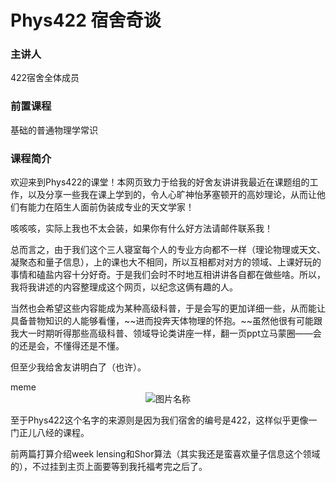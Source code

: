 # Phys422 宿舍奇谈

<h3 id="主讲人">主讲人</h3>
<p>422宿舍全体成员</p>
<h3 id="前置课程">前置课程</h3>
<p>基础的普通物理学常识</p>
<h3 id="课程简介">课程简介</h3>
<p>欢迎来到Phys422的课堂！本网页致力于给我的好舍友讲讲我最近在课题组的工作，以及分享一些我在课上学到的，令人心旷神怡茅塞顿开的高妙理论，从而让他们有能力在陌生人面前伪装成专业的天文学家！</p>
<p>咳咳咳，实际上我也不太会装，如果你有什么好方法请邮件联系我！</p>
<p>总而言之，由于我们这个三人寝室每个人的专业方向都不一样（理论物理或天文、凝聚态和量子信息），上的课也大不相同，所以互相都对对方的领域、上课好玩的事情和磕盐内容十分好奇。于是我们会时不时地互相讲讲各自都在做些啥。所以，我将我讲述的内容整理成这个网页，以纪念这俩有趣的人。</p>
<p>当然也会希望这些内容能成为某种高级科普，于是会写的更加详细一些，从而能让具备普物知识的人能够看懂，~~进而投奔天体物理的怀抱。~~虽然他很有可能跟我大一时期听得那些高级科普、领域导论类讲座一样，翻一页ppt立马蒙圈——会的还是会，不懂得还是不懂。</p>
<p>但至少我给舍友讲明白了（也许）。</p>
<div class="details admonition tip">
        <div class="details-summary admonition-title">
            <i class="icon fas fa-lightbulb fa-fw" aria-hidden="true"></i>meme<i class="details-icon fas fa-angle-right fa-fw" aria-hidden="true"></i>
        </div>
        <div class="details-content">
            <div class="admonition-content"><div  align="center">    
 <img src="/assets/images/meme.png" alt="图片名称" align=center />
</div>
</div>
        </div>
    </div>
<p>至于Phys422这个名字的来源则是因为我们宿舍的编号是422，这样似乎更像一门正儿八经的课程。</p>
<p>前两篇打算介绍week lensing和Shor算法（其实我还是蛮喜欢量子信息这个领域的），不过挂到主页上面要等到我托福考完之后了。</p>

